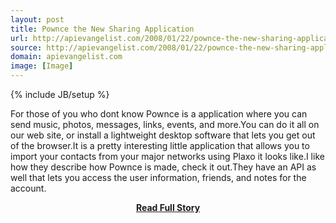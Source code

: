 ```yaml
---
layout: post
title: Pownce the New Sharing Application
url: http://apievangelist.com/2008/01/22/pownce-the-new-sharing-application/
source: http://apievangelist.com/2008/01/22/pownce-the-new-sharing-application/
domain: apievangelist.com
image: [Image]
---
```

{% include JB/setup %}<p>For those of you who dont know Pownce is a application where you can send music, photos, messages, links, events, and more.You can do it all on our web site, or install a lightweight desktop software that lets you get out of the browser.It is a pretty interesting little application that allows you to import your contacts from your major networks using Plaxo it looks like.I like how they describe how Pownce is made, check it out.They have an API as well that lets you access the user information, friends, and notes for the account.</p>
<center><p><a href="http://apievangelist.com/2008/01/22/pownce-the-new-sharing-application/" style='padding:25px; font-sze:18px; font-weight: bold;'>Read Full Story</a></p></center>
